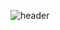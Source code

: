 ![header](https://capsule-render.vercel.app/api?type=waving&color=FAFA96&desc=20612%20석윤서&fontcolor=1E3269)

